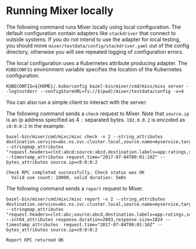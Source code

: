 # Running Mixer locally

The following command runs Mixer locally using local configuration.
The default configuration contain adapters like `stackdriver` that connect to outside systems. If you do not intend to use the  adapter for
local testing, you should move `mixer/testdata/config/stackdriver.yaml` out of the config directory, otherwise you will see repeated logging of
configuration errors.

The local configuration uses a Kubernetes attribute producing adapter. 
The `KUBECONFIG` environment variable specifies the location of the Kubernetes configuration.

```shell
KUBECONFIG=${HOME}/.kube/config bazel-bin/mixer/cmd/mixs/mixs server --logtostderr --configStoreURL=fs://$(pwd)/mixer/testdata/config -v=4
```

You can also run a simple client to interact with the server:

The following command sends a `check` request to Mixer.
Note that `source.ip` is an ip address specified as 4 `:` separated bytes. 
`192.0.0.2` is encoded as `c0:0:0:2` in the example.

```shell
bazel-bin/mixer/cmd/mixc/mixc check -v 2 --string_attributes destination.service=abc.ns.svc.cluster.local,source.name=myservice,target.port=8080 --stringmap_attributes "request.headers=clnt:abcd;source:abcd,destination.labels=app:ratings,source.labels=version:v2"   --timestamp_attributes request.time="2017-07-04T00:01:10Z" --bytes_attributes source.ip=c0:0:0:2

Check RPC completed successfully. Check status was OK
  Valid use count: 10000, valid duration: 5m0s
```

The following command sends a `report` request to Mixer.
```shell
bazel-bin/mixer/cmd/mixc/mixc report -v 2 --string_attributes destination.service=abc.ns.svc.cluster.local,source.name=myservice,target.port=8080 --stringmap_attributes "request.headers=clnt:abc;source:abcd,destination.labels=app:ratings,source.labels=version:v2"  --int64_attributes response.duration=2003,response.size=1024 --timestamp_attributes  request.time="2017-07-04T00:01:10Z" --bytes_attributes source.ip=c0:0:0:2

Report RPC returned OK
```
